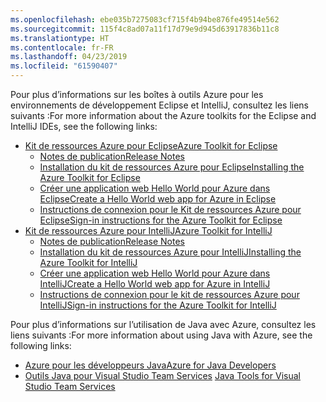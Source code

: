 ```yaml
---
ms.openlocfilehash: ebe035b7275083cf715f4b94be876fe49514e562
ms.sourcegitcommit: 115f4c8ad07a11f17d79e9d945d63917836b11c8
ms.translationtype: HT
ms.contentlocale: fr-FR
ms.lasthandoff: 04/23/2019
ms.locfileid: "61590407"
---
```

<span data-ttu-id="08d6e-101">Pour plus d’informations sur les boîtes à outils Azure pour les environnements de développement Eclipse et IntelliJ, consultez les liens suivants :</span><span class="sxs-lookup"><span data-stu-id="08d6e-101">For more information about the Azure toolkits for the Eclipse and IntelliJ IDEs, see the following links:</span></span>

* [<span data-ttu-id="08d6e-102">Kit de ressources Azure pour Eclipse</span><span class="sxs-lookup"><span data-stu-id="08d6e-102">Azure Toolkit for Eclipse</span></span>](../eclipse/azure-toolkit-for-eclipse.md) 
  * [<span data-ttu-id="08d6e-103">Notes de publication</span><span class="sxs-lookup"><span data-stu-id="08d6e-103">Release Notes</span></span>](https://github.com/Microsoft/azure-tools-for-java/releases) 
  * [<span data-ttu-id="08d6e-104">Installation du kit de ressources Azure pour Eclipse</span><span class="sxs-lookup"><span data-stu-id="08d6e-104">Installing the Azure Toolkit for Eclipse</span></span>](../eclipse/azure-toolkit-for-eclipse-installation.md) 
  * [<span data-ttu-id="08d6e-105">Créer une application web Hello World pour Azure dans Eclipse</span><span class="sxs-lookup"><span data-stu-id="08d6e-105">Create a Hello World web app for Azure in Eclipse</span></span>](../eclipse/azure-toolkit-for-eclipse-create-hello-world-web-app.md) 
  * [<span data-ttu-id="08d6e-106">Instructions de connexion pour le Kit de ressources Azure pour Eclipse</span><span class="sxs-lookup"><span data-stu-id="08d6e-106">Sign-in instructions for the Azure Toolkit for Eclipse</span></span>](../eclipse/azure-toolkit-for-eclipse-sign-in-instructions.md) 
* [<span data-ttu-id="08d6e-107">Kit de ressources Azure pour IntelliJ</span><span class="sxs-lookup"><span data-stu-id="08d6e-107">Azure Toolkit for IntelliJ</span></span>](../intellij/azure-toolkit-for-intellij.md) 
  * [<span data-ttu-id="08d6e-108">Notes de publication</span><span class="sxs-lookup"><span data-stu-id="08d6e-108">Release Notes</span></span>](https://github.com/Microsoft/azure-tools-for-java/releases) 
  * [<span data-ttu-id="08d6e-109">Installation du kit de ressources Azure pour IntelliJ</span><span class="sxs-lookup"><span data-stu-id="08d6e-109">Installing the Azure Toolkit for IntelliJ</span></span>](../intellij/azure-toolkit-for-intellij-installation.md) 
  * [<span data-ttu-id="08d6e-110">Créer une application web Hello World pour Azure dans IntelliJ</span><span class="sxs-lookup"><span data-stu-id="08d6e-110">Create a Hello World web app for Azure in IntelliJ</span></span>](../intellij/azure-toolkit-for-intellij-create-hello-world-web-app.md) 
  * [<span data-ttu-id="08d6e-111">Instructions de connexion pour le kit de ressources Azure pour IntelliJ</span><span class="sxs-lookup"><span data-stu-id="08d6e-111">Sign-in instructions for the Azure Toolkit for IntelliJ</span></span>](../intellij/azure-toolkit-for-intellij-sign-in-instructions.md) 

<span data-ttu-id="08d6e-112">Pour plus d’informations sur l’utilisation de Java avec Azure, consultez les liens suivants :</span><span class="sxs-lookup"><span data-stu-id="08d6e-112">For more information about using Java with Azure, see the following links:</span></span> 

* [<span data-ttu-id="08d6e-113">Azure pour les développeurs Java</span><span class="sxs-lookup"><span data-stu-id="08d6e-113">Azure for Java Developers</span></span>](https://docs.microsoft.com/java/azure/) 
* <span data-ttu-id="08d6e-114">[Outils Java pour Visual Studio Team Services](https://java.visualstudio.com/) 
</span><span class="sxs-lookup"><span data-stu-id="08d6e-114">[Java Tools for Visual Studio Team Services](https://java.visualstudio.com/) 
</span></span><!-- TODO: Add URLs for Java in VSCode here --> 

